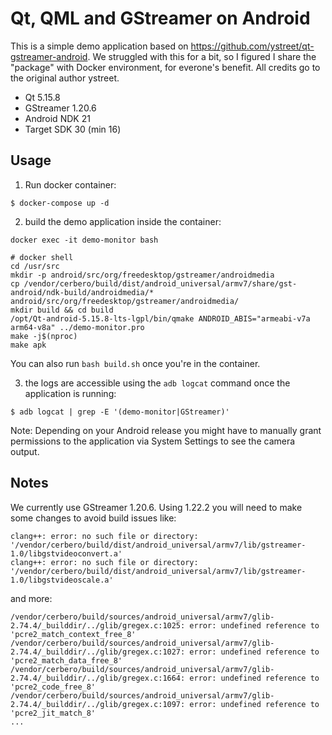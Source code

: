 # Qt, QML and GStreamer on Android

This is a simple demo application based on https://github.com/ystreet/qt-gstreamer-android. We struggled with this for a bit, so I figured I share the "package" with Docker environment, for everone's benefit. All credits go to the original author ystreet.

- Qt 5.15.8
- GStreamer 1.20.6
- Android NDK 21
- Target SDK 30 (min 16)

## Usage

1. Run docker container: 

```shell
$ docker-compose up -d
```

2. build the demo application inside the container: 

```shell
docker exec -it demo-monitor bash

# docker shell
cd /usr/src
mkdir -p android/src/org/freedesktop/gstreamer/androidmedia
cp /vendor/cerbero/build/dist/android_universal/armv7/share/gst-android/ndk-build/androidmedia/* android/src/org/freedesktop/gstreamer/androidmedia/
mkdir build && cd build
/opt/Qt-android-5.15.8-lts-lgpl/bin/qmake ANDROID_ABIS="armeabi-v7a arm64-v8a" ../demo-monitor.pro
make -j$(nproc)
make apk
```

You can also run `bash build.sh` once you're in the container.

3. the logs are accessible using the `adb logcat` command once the application is running:

```shell
$ adb logcat | grep -E '(demo-monitor|GStreamer)'
```

Note: Depending on your Android release you might have to manually grant permissions to the application via System Settings to see the camera output.

## Notes

We currently use GStreamer 1.20.6. Using 1.22.2 you will need to make some changes to avoid build issues like:

```
clang++: error: no such file or directory: '/vendor/cerbero/build/dist/android_universal/armv7/lib/gstreamer-1.0/libgstvideoconvert.a'
clang++: error: no such file or directory: '/vendor/cerbero/build/dist/android_universal/armv7/lib/gstreamer-1.0/libgstvideoscale.a'
```

and more:

```
/vendor/cerbero/build/sources/android_universal/armv7/glib-2.74.4/_builddir/../glib/gregex.c:1025: error: undefined reference to 'pcre2_match_context_free_8'
/vendor/cerbero/build/sources/android_universal/armv7/glib-2.74.4/_builddir/../glib/gregex.c:1027: error: undefined reference to 'pcre2_match_data_free_8'
/vendor/cerbero/build/sources/android_universal/armv7/glib-2.74.4/_builddir/../glib/gregex.c:1664: error: undefined reference to 'pcre2_code_free_8'
/vendor/cerbero/build/sources/android_universal/armv7/glib-2.74.4/_builddir/../glib/gregex.c:1097: error: undefined reference to 'pcre2_jit_match_8'
...
```